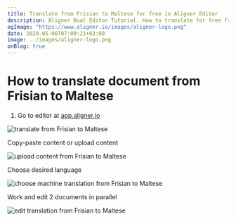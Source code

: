 ```yaml
---
title: Translate from Frisian to Maltese for free in Aligner Editor
description: Aligner Dual Editor Tutorial. How to translate for free from Frisian to Maltese. Aligner is multilingual document management platform. 
ogImage: "https://www.aligner.io/images/aligner-logo.png"
date: 2020-05-06T07:09:21+03:00
image: ../images/aligner-logo.png
onBlog: true
---
```


# How to translate document from Frisian to Maltese

1. Go to editor at [app.aligner.io](https://app.aligner.io "Aligner App web page")

![translate from Frisian to Maltese](../aligner-blank-editor.png "translate from Frisian to Maltese")

Copy-paste content or upload content

![upload content from Frisian to Maltese](../aligner-uploaded-document.png "upload content from Frisian to Maltese")

Choose desired language

![choose machine translation from Frisian to Maltese](../aligner-language-dropdown.png "choose machine translation from Frisian to Maltese")

Work and edit 2 documents in parallel

![edit translation from Frisian to Maltese](../aligner-double-sitded-editor.png "edit translation from Frisian to Maltese")

